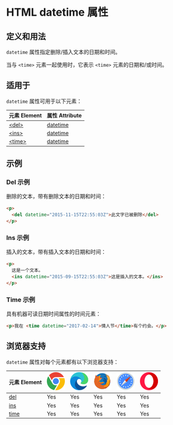 HTML datetime 属性
===

## 定义和用法

`datetime` 属性指定删除/插入文本的日期和时间。

当与 `<time>` 元素一起使用时，它表示 `<time>` 元素的日期和/或时间。

## 适用于

`datetime` 属性可用于以下元素：

| 元素 Element | 属性 Attribute |
| ----- | ----- |
| [\<del>](../tags/del.md)   | [datetime](../tags/del_datetime.md)  |
| [\<ins>](../tags/ins.md)   | [datetime](../tags/ins_datetime.md)  |
| [\<time>](../tags/time.md) | [datetime](../tags/time_datetime.md) |

## 示例

### Del 示例

删除的文本，带有删除文本的日期和时间：

```html idoc:preview:iframe
<p>
  <del datetime="2015-11-15T22:55:03Z">此文字已被删除</del>
</p>
```

### Ins 示例

插入的文本，带有插入文本的日期和时间：

```html idoc:preview:iframe
<p>
  这是一个文本。
  <ins datetime="2015-09-15T22:55:03Z">这是插入的文本。</ins>
</p>
```

### Time 示例

具有机器可读日期时间属性的时间元素：

```html idoc:preview:iframe
<p>我在 <time datetime="2017-02-14">情人节</time>有个约会。</p>
```

## 浏览器支持

`datetime` 属性对每个元素都有以下浏览器支持：

| 元素 Element | ![chrome][1] | ![edge][2] | ![firefox][3] | ![safari][4] | ![opera][5] |
| ------- | --- | --- | --- | --- | --- |
| [del](../tags/del.md)     | Yes | Yes | Yes | Yes | Yes |
| [ins](../tags/ins.md)     | Yes | Yes | Yes | Yes | Yes |
| [time](../tags/time.md)    | Yes | Yes | Yes | Yes | Yes |


[1]: ../assets/chrome.svg
[2]: ../assets/edge.svg
[3]: ../assets/firefox.svg
[4]: ../assets/safari.svg
[5]: ../assets/opera.svg
